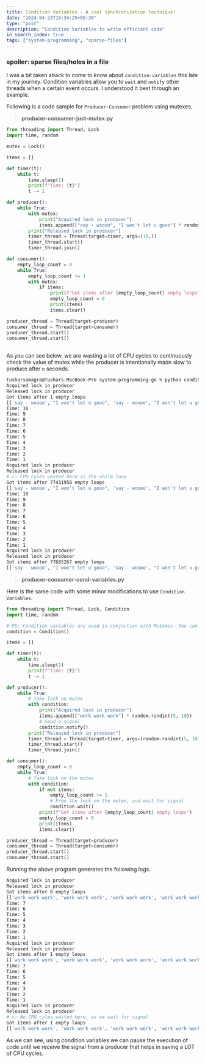 ```yaml
---
title: Condition Variables - A cool synchronization technique!
date: "2024-04-23T16:34:25+05:30"
type: "post"
description: "Condition Variables to write efficient code"
in_search_index: true
tags: ["system-programming", "sparse-files"]
---
```



### spoiler: sparse files/holes in a file

I was a bit taken aback to come to know about `condition-variables` this late in my journey. Condition variables allow you to `wait` and `notify` other threads when a certain event occurs. I understood it best through an example. 

Following is a code sample for `Producer-Consumer` problem using mutexes. 

> **producer-consumer-just-mutex.py**

```python
from threading import Thread, Lock
import time, random

mutex = Lock()

items = []

def timer(t):
    while t:
        time.sleep(1)
        print(f"Time: {t}")
        t -= 1

def producer():
    while True:
        with mutex:
            print("Acquired lock in producer")
            items.append(["say - woooo", "I won't let u gooo"] * random.randint(1, 10))
        print("Released lock in producer")
        timer_thread = Thread(target=timer, args=(10,))
        timer_thread.start()   
        timer_thread.join()

def consumer():
    empty_loop_count = 0
    while True:
        empty_loop_count += 1
        with mutex:
            if items:
                print(f"Got items after {empty_loop_count} empty loops")
                empty_loop_count = 0
                print(items)
                items.clear()

producer_thread = Thread(target=producer)
consumer_thread = Thread(target=consumer)
producer_thread.start()
consumer_thread.start()
    
```

As you can see below, we are wasting a lot of CPU cycles to continuously check the value of mutex while the producer is intentionally made slow to produce after `n` seconds. 

```bash
tusharsamagra@Tushars-MacBook-Pro system-programming-go % python condition-variables/producer-consumer-just-mutex.py 
Acquired lock in producer
Released lock in producer
Got items after 1 empty loops
[['say - woooo', "I won't let u gooo", 'say - woooo', "I won't let u gooo"]]
Time: 10
Time: 9
Time: 8
Time: 7
Time: 6
Time: 5
Time: 4
Time: 3
Time: 2
Time: 1
Acquired lock in producer
Released lock in producer
# 👉 CPU cyles wasted here in the while loop
Got items after 77431958 empty loops
[['say - woooo', "I won't let u gooo", 'say - woooo', "I won't let u gooo", 'say - woooo', "I won't let u gooo", 'say - woooo', "I won't let u gooo", 'say - woooo', "I won't let u gooo"]]
Time: 10
Time: 9
Time: 8
Time: 7
Time: 6
Time: 5
Time: 4
Time: 3
Time: 2
Time: 1
Acquired lock in producer
Released lock in producer
Got items after 77685267 empty loops
[['say - woooo', "I won't let u gooo", 'say - woooo', "I won't let u gooo"]]
```



> **producer-consumer-cond-variables.py**

Here is the same code with some minor modifications to use `Condition Variables`. 


```python
from threading import Thread, Lock, Condition
import time, random

# PS: Condition variables are used in conjuction with Mutexes. You can specify a mutex else Python creates one by default. 
condition = Condition()

items = []

def timer(t):
    while t:
        time.sleep(1)
        print(f"Time: {t}")
        t -= 1

def producer():
    while True:
        # Take lock on mutex
        with condition:
            print("Acquired lock in producer")
            items.append(["work work work"] * random.randint(5, 10))
            # Send a signal
            condition.notify()
        print("Released lock in producer")
        timer_thread = Thread(target=timer, args=(random.randint(5, 10),))
        timer_thread.start()   
        timer_thread.join()

def consumer():
    empty_loop_count = 0
    while True:
        # Take lock on the mutex
        with condition:
            if not items:
                empty_loop_count += 1
                # Free the lock on the mutex, and wait for signal
                condition.wait()
            print(f"Got items after {empty_loop_count} empty loops")
            empty_loop_count = 0
            print(items)
            items.clear()

producer_thread = Thread(target=producer)
consumer_thread = Thread(target=consumer)
producer_thread.start()
consumer_thread.start()
```

Running the above program generates the following logs. 

```bash
Acquired lock in producer
Released lock in producer
Got items after 0 empty loops
[['work work work', 'work work work', 'work work work', 'work work work', 'work work work', 'work work work', 'work work work']]
Time: 7
Time: 6
Time: 5
Time: 4
Time: 3
Time: 2
Time: 1
Acquired lock in producer
Released lock in producer
Got items after 1 empty loops
[['work work work', 'work work work', 'work work work', 'work work work', 'work work work', 'work work work', 'work work work', 'work work work']]
Time: 7
Time: 6
Time: 5
Time: 4
Time: 3
Time: 2
Time: 1
Acquired lock in producer
Released lock in producer
# 👉 No CPU cyles wasted here, as we wait for signal
Got items after 1 empty loops
[['work work work', 'work work work', 'work work work', 'work work work', 'work work work', 'work work work']]
```

As we can see, using condition variables we can pause the execution of code until we receive the signal from a producer that helps in saving a LOT of CPU cycles. 
